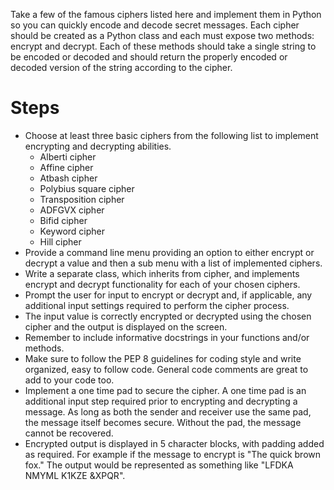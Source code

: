 Take a few of the famous ciphers listed here and implement them in Python so you can quickly encode and decode secret messages. Each cipher should be created as a Python class and each must expose two methods: encrypt and decrypt. Each of these methods should take a single string to be encoded or decoded and should return the properly encoded or decoded version of the string according to the cipher.

# Steps

- Choose at least three basic ciphers from the following list to implement encrypting and decrypting abilities.
  - Alberti cipher
  - Affine cipher
  - Atbash cipher
  - Polybius square cipher
  - Transposition cipher
  - ADFGVX cipher
  - Bifid cipher
  - Keyword cipher
  - Hill cipher
- Provide a command line menu providing an option to either encrypt or decrypt a value and then a sub menu with a list of implemented ciphers.
- Write a separate class, which inherits from cipher, and implements encrypt and decrypt functionality for each of your chosen ciphers.
- Prompt the user for input to encrypt or decrypt and, if applicable, any additional input settings required to perform the cipher process.
- The input value is correctly encrypted or decrypted using the chosen cipher and the output is displayed on the screen.
- Remember to include informative docstrings in your functions and/or methods.
- Make sure to follow the PEP 8 guidelines for coding style and write organized, easy to follow code. General code comments are great to add to your code too.
- Implement a one time pad to secure the cipher. A one time pad is an additional input step required prior to encrypting and decrypting a message. As long as both the sender and receiver use the same pad, the message itself becomes secure. Without the pad, the message cannot be recovered.
- Encrypted output is displayed in 5 character blocks, with padding added as required. For example if the message to encrypt is &quot;The quick brown fox.&quot; The output would be represented as something like &quot;LFDKA NMYML K1KZE &amp;XPQR&quot;.
